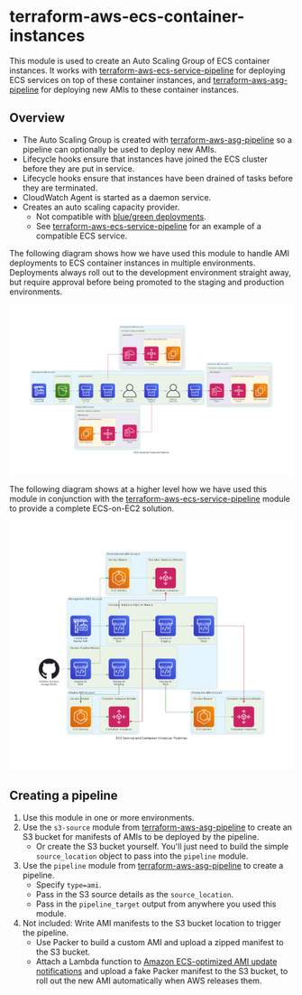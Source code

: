 # terraform-aws-ecs-container-instances

This module is used to create an Auto Scaling Group of ECS container instances. It works with [terraform-aws-ecs-service-pipeline](https://github.com/claranet/terraform-aws-ecs-service-pipeline) for deploying ECS services on top of these container instances, and [terraform-aws-asg-pipeline](https://github.com/claranet/terraform-aws-asg-pipeline) for deploying new AMIs to these container instances.

## Overview

* The Auto Scaling Group is created with [terraform-aws-asg-pipeline](https://github.com/claranet/terraform-aws-asg-pipeline) so a pipeline can optionally be used to deploy new AMIs.
* Lifecycle hooks ensure that instances have joined the ECS cluster before they are put in service.
* Lifecycle hooks ensure that instances have been drained of tasks before they are terminated.
* CloudWatch Agent is started as a daemon service.
* Creates an auto scaling capacity provider.
    * Not compatible with [blue/green deployments](https://docs.aws.amazon.com/AmazonECS/latest/developerguide/deployment-type-bluegreen.html#deployment-type-bluegreen-considerations).
    * See [terraform-aws-ecs-service-pipeline](https://github.com/claranet/terraform-aws-ecs-service-pipeline) for an example of a compatible ECS service.

The following diagram shows how we have used this module to handle AMI deployments to ECS container instances in multiple environments. Deployments always roll out to the development environment straight away, but require approval before being promoted to the staging and production environments.

![Diagram](diagram.png?raw=true)

The following diagram shows at a higher level how we have used this module in conjunction with the [terraform-aws-ecs-service-pipeline](https://github.com/claranet/terraform-aws-ecs-service-pipeline) module to provide a complete ECS-on-EC2 solution.

![Diagram](diagram-with-services.png?raw=true)

## Creating a pipeline

1. Use this module in one or more environments.
2. Use the `s3-source` module from [terraform-aws-asg-pipeline](https://github.com/claranet/terraform-aws-asg-pipeline) to create an S3 bucket for manifests of AMIs to be deployed by the pipeline.
    * Or create the S3 bucket yourself. You'll just need to build the simple `source_location` object to pass into the `pipeline` module.
3. Use the `pipeline` module from [terraform-aws-asg-pipeline](https://github.com/claranet/terraform-aws-asg-pipeline) to create a pipeline.
    * Specify `type=ami`.
    * Pass in the S3 source details as the `source_location`.
    * Pass in the `pipeline_target` output from anywhere you used this module.
4. Not included: Write AMI manifests to the S3 bucket location to trigger the pipeline.
    * Use Packer to build a custom AMI and upload a zipped manifest to the S3 bucket.
    * Attach a Lambda function to [Amazon ECS-optimized AMI update notifications](https://docs.aws.amazon.com/AmazonECS/latest/developerguide/ECS-AMI-SubscribeTopic.html) and upload a fake Packer manifest to the S3 bucket, to roll out the new AMI automatically when AWS releases them.
